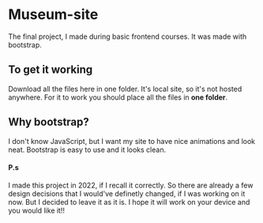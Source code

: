 # Museum-site
The final project, I made during basic frontend courses. It was made with bootstrap.
## To get it working
Download all the files here in one folder. It's local site, so it's not hosted anywhere. For it to work you should place all the files in **one folder**. 
## Why bootstrap?
I don't know JavaScript, but I want my site to have nice animations and look neat. Bootstrap is easy to use and it looks clean. 
#### P.s
I made this project in 2022, if I recall it correctly. So there are already a few design decisions that I would've definetly changed, if I was working on it now. But I decided to leave it as it is. 
I hope it will work on your device and you would like it!!
